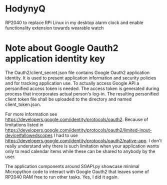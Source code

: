 # HodynyQ
RP2040 to replace RPi Linux in my desktop alarm clock and enable functionality extension towards wearable watch


# Note about Google Oauth2 application identity key
The Oauth2/client_secret.json file contains Google Oauth2 application identity. It is used to present application information and security policies and for tracking application use. To actually access Google API a personified access token is needed. 
The access token is generated during process that incorporates actual person's log-in. The resulting personified client token file shall be uploaded to the directory and named client_token.json.

For more information see https://developers.google.com/identity/protocols/oauth2. Because of limitations listed in https://developers.google.com/identity/protocols/oauth2/limited-input-device#allowedscopes I had to use https://developers.google.com/identity/protocols/oauth2/native-app. I don't really understand why there is such limitation when your application wants only to read calendar items while these can be shared to anybody by the user.

The application components around SGAPI.py showcase minimal Micropython code to interact with Google Oauth2 that leaves some of RP2040 RAM free to run other tasks. Yes, I did it again.
